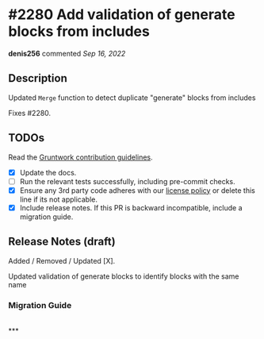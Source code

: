 # #2280 Add validation of generate blocks from includes

**denis256** commented *Sep 16, 2022*

<!-- Prepend '[WIP]' to the title if this PR is still a work-in-progress. Remove it when it is ready for review! -->

## Description

Updated `Merge` function to detect duplicate "generate" blocks from includes

Fixes #2280.

<!-- Description of the changes introduced by this PR. -->

## TODOs

Read the [Gruntwork contribution guidelines](https://gruntwork.notion.site/Gruntwork-Coding-Methodology-02fdcd6e4b004e818553684760bf691e).

- [x] Update the docs.
- [ ] Run the relevant tests successfully, including pre-commit checks.
- [x] Ensure any 3rd party code adheres with our [license policy](https://www.notion.so/gruntwork/Gruntwork-licenses-and-open-source-usage-policy-f7dece1f780341c7b69c1763f22b1378) or delete this line if its not applicable.
- [x] Include release notes. If this PR is backward incompatible, include a migration guide.

## Release Notes (draft)

<!-- One-line description of the PR that can be included in the final release notes. -->
Added / Removed / Updated [X].

Updated validation of generate blocks to identify blocks with the same name

### Migration Guide

<!-- Important: If you made any backward incompatible changes, then you must write a migration guide! -->


<br />
***


